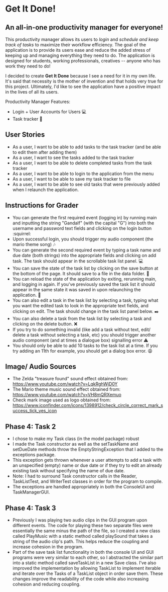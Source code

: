 # Get It Done!

## An all-in-one productivity manager for everyone!

This productivity manager allows its users to *login* and *schedule and keep track of tasks* to maximize their workflow efficiency. 
The goal of the application is to provide its users ease and reduce the added stress 
of keeping up and managing everything they need to do. The application is designed for 
students, working professionals, creatives -- anyone who has work they need to do! <br>

I decided to create **Get It Done** because I see a need for it in my own life. It's said 
that necessity is the mother of invention and that holds very true for this project. Ultimately, I'd like to 
see the application have a positive impact in the lives of all its users.

Productivity Manager Features:
- Login + User Accounts for Users :computer:
- Task tracker :memo:

## User Stories

- As a user, I want to be able to add tasks to the task tracker (and be able to edit them after adding them)
- As a user, I want to see the tasks added to the task tracker
- As a user, I want to be able to delete completed tasks from the task tracker
- As a user, I want to be able to login to the application from the menu
- As a user, I want to be able to save my task tracker to file
- As a user, I want to be able to see old tasks that were previously added when I relaunch the application.

## Instructions for Grader
- You can generate the first required event (logging in) by running main and inputting the string "Gandalf"  (with the capital "G") into both the username and password text fields and clicking on the login button :squirrel:
- Upon successful login, you should trigger my audio component (the mario theme song) :notes:
- You can generate the second required event by typing a task name and due date (both strings) into the appropriate fields and clicking on add task.
The task should appear in the scrollable task list panel. :computer:	
- You can save the state of the task list by clicking on the save button at the bottom of the page. It should save to a file in the data folder. :floppy_disk:
- You can reload the state of the application by exiting, rerunning main, and logging in again. If you've previously saved the task list it should appear in the same state it was saved in upon relaunching the application. :file_folder:
- You can also edit a task in the task list by selecting a task, typing what you want the edited task to look in the appropriate text fields, and clicking on edit. The task should change in the task list panel below. :black_nib:
- You can also delete a task from the task list by selecting a task and clicking on the delete button. :x:
- If you try to do something invalid (like add a task without text, edit/ delete a task without selecting a task, etc) you should trigger another audio component (and at times a dialogue box) signalling error :warning: 
- You should only be able to add 10 tasks to the task list at a time. If you try adding an 11th for example, you should get a dialog box error. :weary:

## Image/ Audio Sources
- The Zelda "treasure found" sound effect obtained from: https://www.youtube.com/watch?v=LqkRghWjD0Y
- The Mario theme music sound effect obtained from: https://www.youtube.com/watch?v=VH8mQRXemuo
- Check mark image used as logo obtained from: https://www.iconfinder.com/icons/1398912/check_circle_correct_mark_success_tick_yes_icon

## Phase 4: Task 2
- I chose to make my Task class (in the model package) robust 
- I made the Task constructor as well as the setTaskName and setDueDate methods throw the EmptyStringException that I added to the exceptions package. 
- This exception gets thrown whenever a user attempts to add a task with an unspecified (empty) name or due date or if they try to edit an already existing task without specifying the name of due date.
- Note: I had to surround Task constructor calls in the Reader, TaskListTest, and WriterTest classes in order for the program to compile.
- The exceptions are handled appropriately in both the ConsoleUI and TaskManagerGUI.

## Phase 4: Task 3
- Previously I was playing two audio clips in the GUI program upon different events. The code for playing these two separate files were essentially the same minus the path of the file, so I created a new class called PlayMusic with a static method called playSound that takes a string of the audio clip's path. This helps reduce the coupling and increase cohesion in the program.
- Part of the save task list functionality in both the console UI and GUI programs were very similar to each other, so I abstracted the similar part into a static method called saveTaskList in a new Save class. I've also improved the implementation by allowing TaskList to implement iterable and iterate over the Tasks of a TaskList object in order save them. These changes improve the readability of the code while also increasing cohesion and reducing coupling.